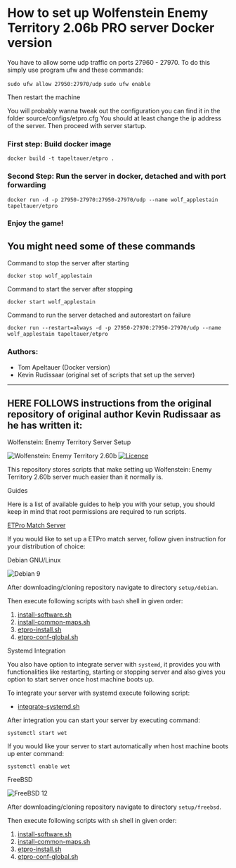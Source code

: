 # How to set up Wolfenstein Enemy Territory 2.06b PRO server Docker version
 
You have to allow some udp traffic on ports 27960 - 27970. To do this simply use program ufw and these commands:

`sudo ufw allow 27950:27970/udp`
`sudo ufw enable`

Then restart the machine

You will probably wanna tweak out the configuration you can find it in the folder source/configs/etpro.cfg You should at least change the ip address of the server. Then proceed with server startup.

### First step: Build docker image
`docker build -t tapeltauer/etpro .`

### Second Step: Run the server in docker, detached and with port forwarding
`docker run -d -p 27950-27970:27950-27970/udp --name wolf_applestain tapeltauer/etpro`

### Enjoy the game!

## You might need some of these commands

Command to stop the server after starting

`docker stop wolf_applestain`

Command to start the server after stopping

`docker start wolf_applestain`

Command to run the server detached and autorestart on failure

`docker run --restart=always -d -p 27950-27970:27950-27970/udp --name wolf_applestain tapeltauer/etpro`

### Authors:

- Tom Apeltauer (Docker version)
- Kevin Rudissaar (original set of scripts that set up the server)

----------------------------------------------------------

## HERE FOLLOWS instructions from the original repository of original author Kevin Rudissaar as he has written it:

 Wolfenstein: Enemy Territory Server Setup

<img src="https://img.shields.io/badge/wet-2.60b-blue.png" alt="Wolfenstein: Enemy Territory 2.60b" title="Wolfenstein: Enemy Territory 2.60b"/>&nbsp;<a href="LICENSE" title="Licence"><img src="https://img.shields.io/badge/license-MIT-green.png" alt="Licence"/></a>

This repository stores scripts that make setting up Wolfenstein: Enemy Territory 2.60b server much easier than it normally is.

Guides

Here is a list of available guides to help you with your setup, you should keep in mind that root permissions are required to run scripts.

[ETPro Match Server](#etpro-match-server)

If you would like to set up a ETPro match server, follow given instruction for your distribution of choice:

Debian GNU/Linux

<img src="https://img.shields.io/badge/debian-9-green.png" alt="Debian 9" title="Tested">

After downloading/cloning repository navigate to directory `setup/debian`.

Then execute following scripts with `bash` shell in given order:

1. [install-software.sh](setup/debian/install-software.sh)
2. [install-common-maps.sh](setup/common/install-common-maps.sh)
3. [etpro-install.sh](setup/debian/etpro-install.sh)
4. [etpro-conf-global.sh](setup/debian/etpro-conf-global.sh)

Systemd Integration

You also have option to integrate server with `systemd`, it provides you with functionalities like restarting, starting or stopping server and also gives you option to start server once host machine boots up.

To integrate your server with systemd execute following script:

* [integrate-systemd.sh](setup/debian/integrate-systemd.sh)

After integration you can start your server by executing command:

`systemctl start wet`

If you would like your server to start automatically when host machine boots up enter command:

`systemctl enable wet`

FreeBSD

<img src="https://img.shields.io/badge/freebsd-12-green.png" alt="FreeBSD 12" title="Tested">

After downloading/cloning repository navigate to directory `setup/freebsd`.

Then execute following scripts with `sh` shell in given order:

1. [install-software.sh](setup/freebsd/install-software.sh)
2. [install-common-maps.sh](setup/common/install-common-maps-fallback.sh)
3. [etpro-install.sh](setup/common/etpro-install-fallback.sh)
4. [etpro-conf-global.sh](setup/common/etpro-conf-global-fallback.sh)


